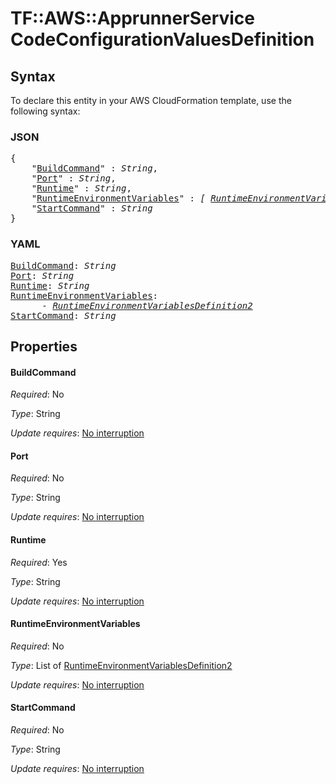 # TF::AWS::ApprunnerService CodeConfigurationValuesDefinition

## Syntax

To declare this entity in your AWS CloudFormation template, use the following syntax:

### JSON

<pre>
{
    "<a href="#buildcommand" title="BuildCommand">BuildCommand</a>" : <i>String</i>,
    "<a href="#port" title="Port">Port</a>" : <i>String</i>,
    "<a href="#runtime" title="Runtime">Runtime</a>" : <i>String</i>,
    "<a href="#runtimeenvironmentvariables" title="RuntimeEnvironmentVariables">RuntimeEnvironmentVariables</a>" : <i>[ <a href="runtimeenvironmentvariablesdefinition2.md">RuntimeEnvironmentVariablesDefinition2</a>, ... ]</i>,
    "<a href="#startcommand" title="StartCommand">StartCommand</a>" : <i>String</i>
}
</pre>

### YAML

<pre>
<a href="#buildcommand" title="BuildCommand">BuildCommand</a>: <i>String</i>
<a href="#port" title="Port">Port</a>: <i>String</i>
<a href="#runtime" title="Runtime">Runtime</a>: <i>String</i>
<a href="#runtimeenvironmentvariables" title="RuntimeEnvironmentVariables">RuntimeEnvironmentVariables</a>: <i>
      - <a href="runtimeenvironmentvariablesdefinition2.md">RuntimeEnvironmentVariablesDefinition2</a></i>
<a href="#startcommand" title="StartCommand">StartCommand</a>: <i>String</i>
</pre>

## Properties

#### BuildCommand

_Required_: No

_Type_: String

_Update requires_: [No interruption](https://docs.aws.amazon.com/AWSCloudFormation/latest/UserGuide/using-cfn-updating-stacks-update-behaviors.html#update-no-interrupt)

#### Port

_Required_: No

_Type_: String

_Update requires_: [No interruption](https://docs.aws.amazon.com/AWSCloudFormation/latest/UserGuide/using-cfn-updating-stacks-update-behaviors.html#update-no-interrupt)

#### Runtime

_Required_: Yes

_Type_: String

_Update requires_: [No interruption](https://docs.aws.amazon.com/AWSCloudFormation/latest/UserGuide/using-cfn-updating-stacks-update-behaviors.html#update-no-interrupt)

#### RuntimeEnvironmentVariables

_Required_: No

_Type_: List of <a href="runtimeenvironmentvariablesdefinition2.md">RuntimeEnvironmentVariablesDefinition2</a>

_Update requires_: [No interruption](https://docs.aws.amazon.com/AWSCloudFormation/latest/UserGuide/using-cfn-updating-stacks-update-behaviors.html#update-no-interrupt)

#### StartCommand

_Required_: No

_Type_: String

_Update requires_: [No interruption](https://docs.aws.amazon.com/AWSCloudFormation/latest/UserGuide/using-cfn-updating-stacks-update-behaviors.html#update-no-interrupt)

